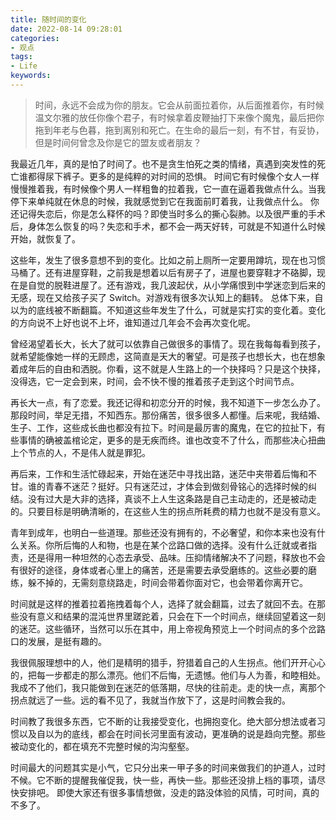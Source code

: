 ```yaml
---
title: 随时间的变化
date: 2022-08-14 09:28:01
categories:
- 观点
tags:
- Life
keywords:
---
```


> 时间，永远不会成为你的朋友。它会从前面拉着你，从后面推着你，有时候温文尔雅的放任你像个君子，有时候拿着皮鞭抽打下来像个魔鬼，最后把你拖到年老与色暮，拖到离别和死亡。在生命的最后一刻，有不甘，有妥协，但是时间何曾念及你是它的盟友或者朋友？

我最近几年，真的是怕了时间了。也不是贪生怕死之类的情绪，真遇到突发性的死亡谁都得尿下裤子。更多的是纯粹的对时间的恐惧。
时间它有时候像个女人一样慢慢推着我，有时候像个男人一样粗鲁的拉着我，它一直在逼着我做点什么。当我停下来单纯就在休息的时候，我就感觉到它在我面前盯着我，让我做点什么。
你还记得失恋后，你是怎么释怀的吗？即使当时多么的撕心裂肺。以及很严重的手术后，身体怎么恢复的吗？失恋和手术，都不会一两天好转，可就是不知道什么时候开始，就恢复了。

这些年，发生了很多意想不到的变化。比如之前上厕所一定要用蹲坑，现在也习惯马桶了。还有进屋穿鞋，之前我是想着以后有房子了，进屋也要穿鞋才不硌脚，现在是自觉的脱鞋进屋了。还有游戏，我几波起伏，从小学痛恨到中学迷恋到后来的无感，现在又给孩子买了 Switch。对游戏有很多次认知上的翻转。
总体下来，自以为的底线被不断翻篇。不知道这些年发生了什么，可就是实打实的变化着。变化的方向说不上好也说不上坏，谁知道过几年会不会再次变化呢。

<!-- more -->

曾经渴望着长大，长大了就可以依靠自己做很多的事情了。现在我每每看到孩子，就希望能像她一样的无顾虑，这简直是天大的奢望。可是孩子也想长大，也在想象着成年后的自由和洒脱。你看，这不就是人生路上的一个抉择吗？只是这个抉择，没得选，它一定会到来，时间，会不快不慢的推着孩子走到这个时间节点。

再长大一点，有了恋爱。我还记得和初恋分开的时候，我不知道下一步怎么办了。那段时间，举足无措，不知西东。那份痛苦，很多很多人都懂。后来呢，我结婚、生子、工作，这些成长曲也都没有拉下。时间是最厉害的魔鬼，在它的拉扯下，有些事情的确被盖棺论定，更多的是无疾而终。谁也改变不了什么，而那些决心扭曲上个节点的人，不是伟人就是罪犯。

再后来，工作和生活忙碌起来，开始在迷茫中寻找出路，迷茫中夹带着后悔和不甘。谁的青春不迷茫？挺好。只有迷茫过，才体会到做刻骨铭心的选择时候的纠结。没有过大是大非的选择，真谈不上人生这条路是自己主动走的，还是被动走的。只要目标是明确清晰的，在这些人生的拐点所耗费的精力也就不是没有意义。

青年到成年，也明白一些道理。那些还没有拥有的，不必奢望，和你本来也没有什么关系。你所后悔的人和物，也是在某个岔路口做的选择。没有什么迁就或者指责，还是得用一种坦然的心态去承受、品味。压抑情绪解决不了问题，释放也不会有很好的途径，身体或者心里上的痛苦，还是需要去承受磨练的。这些必要的磨练，躲不掉的，无需刻意绕路走，时间会带着你面对它，也会带着你离开它。

时间就是这样的推着拉着拖拽着每个人，选择了就会翻篇，过去了就回不去。在那些没有意义和结果的混沌世界里蹉跎着，只会在下一个时间点，继续回望着这一刻的迷茫。这些循环，当然可以乐在其中，用上帝视角预览上一个时间点的多个岔路口的发展，是挺有趣的。

我很佩服理想中的人，他们是精明的猎手，狩猎着自己的人生拐点。他们开开心心的，把每一步都走的那么漂亮。他们不后悔，无遗憾。他们与人为善，和睦相处。
我成不了他们，我只能做到在迷茫的低落期，尽快的往前走。走的快一点，离那个拐点就远了一些。远的看不见了，我就当作放下了，这是时间教会我的。

时间教了我很多东西，它不断的让我接受变化，也拥抱变化。绝大部分想法或者习惯以及自以为的底线，都会在时间长河里面有波动，更准确的说是趋向完整。那些被动变化的，都在填充不完整时候的沟沟壑壑。

时间最大的问题其实是小气，它只分出来一甲子多的时间来做我们的护道人，过时不候。它不断的提醒我催促我，快一些，再快一些。那些还没排上档的事项，请尽快安排吧。
即使大家还有很多事情想做，没走的路没体验的风情，可时间，真的不多了。
